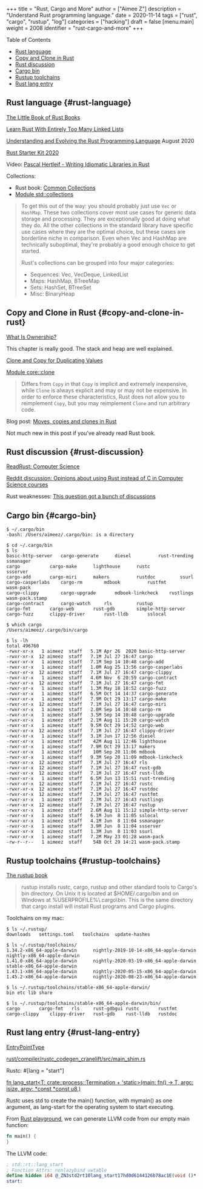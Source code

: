 +++
title = "Rust, Cargo and More"
author = ["Aimee Z"]
description = "Understand Rust programming language."
date = 2020-11-14
tags = ["rust", "cargo", "rustup", "log"]
categories = ["hacking"]
draft = false
[menu.main]
  weight = 2008
  identifier = "rust-cargo-and-more"
+++

<div class="ox-hugo-toc toc">
<div></div>

<div class="heading">Table of Contents</div>

- [Rust language](#rust-language)
- [Copy and Clone in Rust](#copy-and-clone-in-rust)
- [Rust discussion](#rust-discussion)
- [Cargo bin](#cargo-bin)
- [Rustup toolchains](#rustup-toolchains)
- [Rust lang entry](#rust-lang-entry)

</div>
<!--endtoc-->


## Rust language {#rust-language}

[The Little Book of Rust Books](https://lborb.github.io/book/)

[Learn Rust With Entirely Too Many Linked Lists](https://rust-unofficial.github.io/too-many-lists/index.html)

[Understanding and Evolving the Rust Programming Language](https://people.mpi-sws.org/~jung/phd/thesis-screen.pdf) August 2020

[Rust Starter Kit 2020](https://wiki.alopex.li/RustStarterKit2020)

Video: [Pascal Hertleif - Writing Idiomatic Libraries in Rust](https://www.youtube.com/watch?v=0zOg8%5FB71gE)

Collections:

-   Rust book: [Common Collections](https://doc.rust-lang.org/stable/book/ch08-00-common-collections.html)
-   [Module std::collections](https://doc.rust-lang.org/stable/std/collections/index.html)

> To get this out of the way: you should probably just use `Vec` or `HashMap`.
These two collections cover most use cases for generic data storage and processing.
They are exceptionally good at doing what they do.
All the other collections in the standard library have
specific use cases where they are the optimal choice,
but these cases are borderline niche in comparison.
Even when Vec and HashMap are technically suboptimal,
they're probably a good enough choice to get started.
>
> Rust's collections can be grouped into four major categories:
>
> - Sequences: Vec, VecDeque, LinkedList
> - Maps: HashMap, BTreeMap
> - Sets: HashSet, BTreeSet
> - Misc: BinaryHeap


## Copy and Clone in Rust {#copy-and-clone-in-rust}

[What Is Ownership?](https://doc.rust-lang.org/stable/book/ch04-01-what-is-ownership.html)

This chapter is really good. The stack and heap are well explained.

[Clone and Copy for Duplicating Values](https://doc.rust-lang.org/stable/book/appendix-03-derivable-traits.html?highlight=clone#clone-and-copy-for-duplicating-values)

[Module core::clone](https://doc.rust-lang.org/core/clone/index.html)

> Differs from `Copy` in that `Copy` is implicit and extremely inexpensive,
while `Clone` is always explicit and may or may not be expensive.
In order to enforce these characteristics, Rust does not allow you to reimplement `Copy`,
but you may reimplement `Clone` and run arbitrary code.

Blog post:
[Moves, copies and clones in Rust](https://hashrust.com/blog/moves-copies-and-clones-in-rust/)

Not much new in this post if you've already read Rust book.


## Rust discussion {#rust-discussion}

[ReadRust: Computer Science](https://readrust.net/computer-science)

[Reddit discussion: Opinions about using Rust instead of C in Computer Science courses](https://www.reddit.com/r/rust/comments/6nw22d/opinions%5Fabout%5Fusing%5Frust%5Finstead%5Fof%5Fc%5Fin/)

Rust weaknesses:
[This question got a bunch of discussions](https://www.reddit.com/r/rust/comments/jia2xn/what%5Fare%5Fsome%5Fof%5Frusts%5Fweaknesses%5Fas%5Fa%5Flanguage/)


## Cargo bin {#cargo-bin}

```shell
$ ~/.cargo/bin
-bash: /Users/aimeez/.cargo/bin: is a directory

$ cd ~/.cargo/bin
$ ls
basic-http-server	cargo-generate		diesel			rust-trending		ssmanager
cargo			cargo-make		lighthouse		rustc			ssserver
cargo-add		cargo-miri		makers			rustdoc			ssurl
cargo-casperlabs	cargo-rm		mdbook			rustfmt			wasm-pack
cargo-clippy		cargo-upgrade		mdbook-linkcheck	rustlings		wasm-pack.stamp
cargo-contract		cargo-watch		rls			rustup
cargo-fmt		cargo-web		rust-gdb		simple-http-server
cargo-fuzz		clippy-driver		rust-lldb		sslocal

$ which cargo
/Users/aimeez/.cargo/bin/cargo

$ ls -lh
total 496760
-rwxr-xr-x   1 aimeez  staff   5.1M Apr 26  2020 basic-http-server
-rwxr-xr-x  12 aimeez  staff   7.1M Jul 27 16:47 cargo
-rwxr-xr-x   1 aimeez  staff   7.1M Sep 14 10:48 cargo-add
-rwxr-xr-x   1 aimeez  staff   1.0M Aug 25 13:56 cargo-casperlabs
-rwxr-xr-x  12 aimeez  staff   7.1M Jul 27 16:47 cargo-clippy
-rwxr-xr-x   1 aimeez  staff   4.6M Nov  6 20:59 cargo-contract
-rwxr-xr-x  12 aimeez  staff   7.1M Jul 27 16:47 cargo-fmt
-rwxr-xr-x   1 aimeez  staff   1.3M May 18 18:52 cargo-fuzz
-rwxr-xr-x   1 aimeez  staff   6.5M Oct 14 14:37 cargo-generate
-rwxr-xr-x   1 aimeez  staff   7.9M Oct 29 13:17 cargo-make
-rwxr-xr-x  12 aimeez  staff   7.1M Jul 27 16:47 cargo-miri
-rwxr-xr-x   1 aimeez  staff   2.0M Sep 14 10:48 cargo-rm
-rwxr-xr-x   1 aimeez  staff   3.5M Sep 14 10:48 cargo-upgrade
-rwxr-xr-x   1 aimeez  staff   2.1M Aug 11 15:20 cargo-watch
-rwxr-xr-x   1 aimeez  staff   9.5M Oct 29 14:52 cargo-web
-rwxr-xr-x  12 aimeez  staff   7.1M Jul 27 16:47 clippy-driver
-rwxr-xr-x   1 aimeez  staff   3.1M Jun 17 12:56 diesel
-rwxr-xr-x   1 aimeez  staff    42M Aug 11 12:46 lighthouse
-rwxr-xr-x   1 aimeez  staff   7.9M Oct 29 13:17 makers
-rwxr-xr-x   1 aimeez  staff    10M Sep 20 11:06 mdbook
-rwxr-xr-x   1 aimeez  staff   9.3M Sep 20 11:09 mdbook-linkcheck
-rwxr-xr-x  12 aimeez  staff   7.1M Jul 27 16:47 rls
-rwxr-xr-x  12 aimeez  staff   7.1M Jul 27 16:47 rust-gdb
-rwxr-xr-x  12 aimeez  staff   7.1M Jul 27 16:47 rust-lldb
-rwxr-xr-x   1 aimeez  staff   6.5M Jun 13 15:51 rust-trending
-rwxr-xr-x  12 aimeez  staff   7.1M Jul 27 16:47 rustc
-rwxr-xr-x  12 aimeez  staff   7.1M Jul 27 16:47 rustdoc
-rwxr-xr-x  12 aimeez  staff   7.1M Jul 27 16:47 rustfmt
-rwxr-xr-x   1 aimeez  staff   2.7M Jul 27 16:43 rustlings
-rwxr-xr-x  12 aimeez  staff   7.1M Jul 27 16:47 rustup
-rwxr-xr-x   1 aimeez  staff   2.6M Aug 11 15:12 simple-http-server
-rwxr-xr-x   1 aimeez  staff   6.1M Jun  8 11:05 sslocal
-rwxr-xr-x   1 aimeez  staff   4.1M Jun  8 11:04 ssmanager
-rwxr-xr-x   1 aimeez  staff   3.9M Jun  8 11:04 ssserver
-rwxr-xr-x   1 aimeez  staff   1.3M Jun  8 11:03 ssurl
-rwxr-xr-x   1 aimeez  staff   7.2M May 23 01:28 wasm-pack
-rw-r--r--   1 aimeez  staff    54B Oct 29 14:21 wasm-pack.stamp
```


## Rustup toolchains {#rustup-toolchains}

[The rustup book](https://rust-lang.github.io/rustup/installation/index.html)
>rustup installs rustc, cargo, rustup and other standard tools
to Cargo's bin directory. On Unix it is located at $HOME/.cargo/bin
and on Windows at %USERPROFILE%\\.cargo\bin.
This is the same directory that cargo install will
install Rust programs and Cargo plugins.

Toolchains on my mac:

```shell
$ ls ~/.rustup/
downloads	settings.toml	toolchains	update-hashes

$ ls ~/.rustup/toolchains/
1.34.2-x86_64-apple-darwin		nightly-2019-10-14-x86_64-apple-darwin	nightly-x86_64-apple-darwin
1.41.0-x86_64-apple-darwin		nightly-2020-03-19-x86_64-apple-darwin	stable-x86_64-apple-darwin
1.43.1-x86_64-apple-darwin		nightly-2020-05-15-x86_64-apple-darwin
1.45.2-x86_64-apple-darwin		nightly-2020-08-23-x86_64-apple-darwin

$ ls ~/.rustup/toolchains/stable-x86_64-apple-darwin/
bin	etc	lib	share

$ ls ~/.rustup/toolchains/stable-x86_64-apple-darwin/bin/
cargo		cargo-fmt	rls		rust-gdbgui	rustc		rustfmt
cargo-clippy	clippy-driver	rust-gdb	rust-lldb	rustdoc
```


## Rust lang entry {#rust-lang-entry}

[EntryPointType](https://github.com/rust-lang/rust/blob/efbaa413061c2a6e52f06f00a60ee7830fcf3ea5/compiler/rustc%5Fpasses/src/entry.rs#L50-L76)

[rust/compiler/rustc\_codegen\_cranelift/src/main\_shim.rs](https://github.com/rust-lang/rust/blob/56293097f7f877f1350a6cd00f79d03132f16515/compiler/rustc%5Fcodegen%5Fcranelift/src/main%5Fshim.rs)

Rustc: #[lang = "start"]

[fn lang\_start<T: crate::process::Termination + 'static>(main: fn() -> T, argc: isize, argv: \*const \*const u8,)](https://github.com/rust-lang/rust/blob/master/library/std/src/rt.rs#L60)

Rustc uses std to create the main() function,
with mymain() as one argument,
as lang-start for the operating system
to start executing.

From [Rust playground](https://play.rust-lang.org/), we can generate LLVM code from
our empty main function:

```rust
fn main() {
}
```

The LLVM code:

```llvm
; std::rt::lang_start
; Function Attrs: nonlazybind uwtable
define hidden i64 @_ZN3std2rt10lang_start17hd0d6144126b78ac1E(void ()* nonnull %main, i64 %argc, i8** %argv) unnamed_addr #1 !dbg !42 {
start:
```